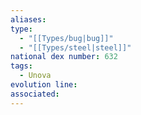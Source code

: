 ```yaml
---
aliases: 
type:
  - "[[Types/bug|bug]]"
  - "[[Types/steel|steel]]"
national dex number: 632
tags:
  - Unova
evolution line: 
associated:
---
```

